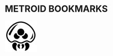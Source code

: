 # METROID BOOKMARKS

<img alt="text" height="100" src="repository_files/metroid-svgrepo-com.svg" width="100"/>
